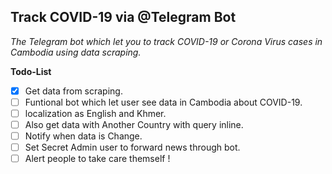 ## Track COVID-19 via @Telegram Bot

*The Telegram bot which let you to track COVID-19 or Corona Virus cases in Cambodia using data scraping.*


**Todo-List**
 - [x] Get data from scraping. 
 - [ ] Funtional bot which let user see data in Cambodia about COVID-19.
 - [ ] localization as English and Khmer.
 - [ ] Also get data with Another Country with query inline.
 - [ ] Notify when data is Change.
 - [ ] Set Secret Admin user to forward news through bot.
 - [ ] Alert people to take care themself ! 
